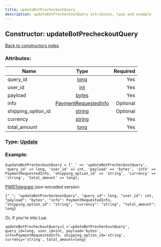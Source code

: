 ```yaml
---
title: updateBotPrecheckoutQuery
description: updateBotPrecheckoutQuery attributes, type and example
---
```

## Constructor: updateBotPrecheckoutQuery  
[Back to constructors index](index.md)



### Attributes:

| Name     |    Type       | Required |
|----------|:-------------:|---------:|
|query\_id|[long](../types/long.md) | Yes|
|user\_id|[int](../types/int.md) | Yes|
|payload|[bytes](../types/bytes.md) | Yes|
|info|[PaymentRequestedInfo](../types/PaymentRequestedInfo.md) | Optional|
|shipping\_option\_id|[string](../types/string.md) | Optional|
|currency|[string](../types/string.md) | Yes|
|total\_amount|[long](../types/long.md) | Yes|



### Type: [Update](../types/Update.md)


### Example:

```
$updateBotPrecheckoutQuery = ['_' => 'updateBotPrecheckoutQuery', 'query_id' => long, 'user_id' => int, 'payload' => 'bytes', 'info' => PaymentRequestedInfo, 'shipping_option_id' => 'string', 'currency' => 'string', 'total_amount' => long];
```  

[PWRTelegram](https://pwrtelegram.xyz) json-encoded version:

```
{"_": "updateBotPrecheckoutQuery", "query_id": long, "user_id": int, "payload": "bytes", "info": PaymentRequestedInfo, "shipping_option_id": "string", "currency": "string", "total_amount": long}
```


Or, if you're into Lua:  


```
updateBotPrecheckoutQuery={_='updateBotPrecheckoutQuery', query_id=long, user_id=int, payload='bytes', info=PaymentRequestedInfo, shipping_option_id='string', currency='string', total_amount=long}

```


